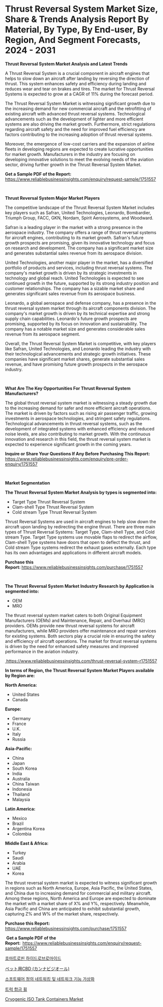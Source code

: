 <p><h1>Thrust Reversal System Market Size, Share & Trends Analysis Report By Material, By Type, By End-user, By Region, And Segment Forecasts, 2024 - 2031</h1></p><p><strong>Thrust Reversal System Market Analysis and Latest Trends</strong></p>
<p><p>A Thrust Reversal System is a crucial component in aircraft engines that helps to slow down an aircraft after landing by reversing the direction of thrust. This system enhances safety and efficiency during landing and reduces wear and tear on brakes and tires. The market for Thrust Reversal Systems is expected to grow at a CAGR of 11% during the forecast period.</p><p>The Thrust Reversal System Market is witnessing significant growth due to the increasing demand for new commercial aircraft and the retrofitting of existing aircraft with advanced thrust reversal systems. Technological advancements such as the development of lighter and more efficient systems are also driving the market growth. Furthermore, strict regulations regarding aircraft safety and the need for improved fuel efficiency are factors contributing to the increasing adoption of thrust reversal systems.</p><p>Moreover, the emergence of low-cost carriers and the expansion of airline fleets in developing regions are expected to create lucrative opportunities for market growth. Manufacturers in the industry are focusing on developing innovative solutions to meet the evolving needs of the aviation sector, driving further growth in the Thrust Reversal System Market.</p></p>
<p><strong>Get a Sample PDF of the Report:&nbsp;</strong> <a href="https://www.reliablebusinessinsights.com/enquiry/request-sample/1751557">https://www.reliablebusinessinsights.com/enquiry/request-sample/1751557</a></p>
<p>&nbsp;</p>
<p><strong>Thrust Reversal System Major Market Players</strong></p>
<p><p>The competitive landscape of the Thrust Reversal System Market includes key players such as Safran, United Technologies, Leonardo, Bombardier, Triumph Group, FACC, GKN, Nordam, Spirit Aerosystems, and Woodward. </p><p>Safran is a leading player in the market with a strong presence in the aerospace industry. The company offers a range of thrust reversal systems for aircraft engines, contributing to its market growth. Safran's future growth prospects are promising, given its innovative technology and focus on research and development. The company has a significant market size and generates substantial sales revenue from its aerospace division.</p><p>United Technologies, another major player in the market, has a diversified portfolio of products and services, including thrust reversal systems. The company's market growth is driven by its strategic investments in technology and global reach. United Technologies is expected to see continued growth in the future, supported by its strong industry position and customer relationships. The company has a sizable market share and generates significant sales revenue from its aerospace business.</p><p>Leonardo, a global aerospace and defense company, has a presence in the thrust reversal system market through its aircraft components division. The company's market growth is driven by its technical expertise and strong supply chain capabilities. Leonardo's future growth prospects are promising, supported by its focus on innovation and sustainability. The company has a notable market size and generates considerable sales revenue from its aerospace segment.</p><p>Overall, the Thrust Reversal System Market is competitive, with key players like Safran, United Technologies, and Leonardo leading the industry with their technological advancements and strategic growth initiatives. These companies have significant market shares, generate substantial sales revenue, and have promising future growth prospects in the aerospace industry.</p></p>
<p>&nbsp;</p>
<p><strong>What Are The Key Opportunities For Thrust Reversal System Manufacturers?</strong></p>
<p><p>The global thrust reversal system market is witnessing a steady growth due to the increasing demand for safer and more efficient aircraft operations. The market is driven by factors such as rising air passenger traffic, growing investments in aerospace technologies, and stringent safety regulations. Technological advancements in thrust reversal systems, such as the development of integrated systems with enhanced efficiency and reduced noise levels, are also contributing to market growth. With the continuous innovation and research in this field, the thrust reversal system market is expected to experience significant growth in the coming years.</p></p>
<p><strong>Inquire or Share Your Questions If Any Before Purchasing This Report:</strong> <a href="https://www.reliablebusinessinsights.com/enquiry/pre-order-enquiry/1751557">https://www.reliablebusinessinsights.com/enquiry/pre-order-enquiry/1751557</a></p>
<p>&nbsp;</p>
<p><strong>Market Segmentation</strong></p>
<p><strong>The Thrust Reversal System Market Analysis by types is segmented into:</strong></p>
<p><ul><li>Target Type Thrust Reversal System</li><li>Clam-shell Type Thrust Reversal System</li><li>Cold stream Type Thrust Reversal System</li></ul></p>
<p><p>Thrust Reversal Systems are used in aircraft engines to help slow down the aircraft upon landing by redirecting the engine thrust. There are three main types of Thrust Reversal Systems: Target Type, Clam-shell Type, and Cold stream Type. Target Type systems use movable flaps to redirect the airflow, Clam-shell Type systems have doors that open to deflect the thrust, and Cold stream Type systems redirect the exhaust gases externally. Each type has its own advantages and applications in different aircraft models.</p></p>
<p><strong>Purchase this Report:&nbsp;</strong><a href="https://www.reliablebusinessinsights.com/purchase/1751557">https://www.reliablebusinessinsights.com/purchase/1751557</a></p>
<p>&nbsp;</p>
<p><strong>The Thrust Reversal System Market Industry Research by Application is segmented into:</strong></p>
<p><ul><li>OEM</li><li>MRO</li></ul></p>
<p><p>The thrust reversal system market caters to both Original Equipment Manufacturers (OEMs) and Maintenance, Repair, and Overhaul (MRO) providers. OEMs provide new thrust reversal systems for aircraft manufacturers, while MRO providers offer maintenance and repair services for existing systems. Both sectors play a crucial role in ensuring the safety and efficiency of aircraft operations. The market for thrust reversal systems is driven by the need for enhanced safety measures and improved performance in the aviation industry.</p></p>
<p><a href="https://www.reliablebusinessinsights.com/thrust-reversal-system-r1751557">&nbsp;https://www.reliablebusinessinsights.com/thrust-reversal-system-r1751557</a></p>
<p><strong>In terms of Region, the Thrust Reversal System Market Players available by Region are:</strong></p>
<p>
    <p> <strong> North America: </strong>
        <ul>
            <li>United States</li>
            <li>Canada</li>
        </ul>
        </p> 
    <p> <strong> Europe: </strong>
        <ul>
            <li>Germany</li>
            <li>France</li>
            <li>U.K.</li>
            <li>Italy</li>
            <li>Russia</li>
        </ul>
        </p> 
    <p> <strong> Asia-Pacific: </strong>
        <ul>
            <li>China</li>
            <li>Japan</li>
            <li>South Korea</li>
            <li>India</li>
            <li>Australia</li>
            <li>China Taiwan</li>
            <li>Indonesia</li>
            <li>Thailand</li>
            <li>Malaysia</li>
        </ul>
        </p> 
    <p> <strong> Latin America: </strong>
        <ul>
            <li>Mexico</li>
            <li>Brazil</li>
            <li>Argentina Korea</li>
            <li>Colombia</li>
        </ul>
        </p> 
    <p> <strong> Middle East & Africa: </strong>
        <ul>
            <li>Turkey</li>
            <li>Saudi</li>
            <li>Arabia</li>
            <li>UAE</li>
            <li>Korea</li>
        </ul>
    </p>
    </p>
<p><p>The thrust reversal system market is expected to witness significant growth in regions such as North America, Europe, Asia Pacific, the United States, and China due to increasing demand for commercial and military aircraft. Among these regions, North America and Europe are expected to dominate the market with a market share of X% and Y%, respectively. Meanwhile, Asia Pacific and China are anticipated to exhibit substantial growth, capturing Z% and W% of the market share, respectively.</p></p>
<p><strong>Purchase this Report: </strong><a href="https://www.reliablebusinessinsights.com/purchase/1751557">https://www.reliablebusinessinsights.com/purchase/1751557</a></p>
<p>&nbsp;<strong>Get a Sample PDF of the Report:&nbsp;&nbsp;</strong><a href="https://www.reliablebusinessinsights.com/enquiry/request-sample/1751557">https://www.reliablebusinessinsights.com/enquiry/request-sample/1751557</a></p>
<p><strong></strong></p>
<p><p><a href="https://github.com/ROBERTS65DAVID/Market-Research-Report-List-1/blob/main/5321276167790.md">호마트로핀 하이드로브로마이드</a></p><p><a href="https://medium.com/@arimuller2009/%E4%B8%96%E7%95%8C%E3%81%AE%E3%83%9A%E3%83%83%E3%83%88cbd-%E3%82%AB%E3%83%B3%E3%83%8A%E3%83%93%E3%82%B8%E3%82%AA%E3%83%BC%E3%83%AB-%E5%B8%82%E5%A0%B4%E3%81%AE%E5%B0%86%E6%9D%A5%E5%8B%95%E5%90%91-2024%E5%B9%B4%E3%81%8B%E3%82%892031%E5%B9%B4%E3%81%BE%E3%81%A7%E3%81%AE%E5%B8%82%E5%A0%B4%E6%B4%9E%E5%AF%9F%E3%81%A8%E5%88%86%E6%9E%90-198%E3%83%9A%E3%83%BC%E3%82%B8%E3%81%AB%E3%82%8F%E3%81%9F%E3%82%8A-d8a6f2937a3b">ペット用CBD (カンナビジオール)</a></p><p><a href="https://medium.com/@cheddar67856/%EC%86%8C%ED%94%84%ED%8A%B8%EC%9B%A8%EC%96%B4-%EC%A0%95%EC%9D%98-%EB%84%A4%ED%8A%B8%EC%9B%8C%ED%82%B9%EA%B3%BC-%EB%84%A4%ED%8A%B8%EC%9B%8C%ED%81%AC-%EA%B8%B0%EB%8A%A5-%EA%B0%80%EC%83%81%ED%99%94-%EC%82%B0%EC%97%85-%EB%B6%84%EC%84%9D-%EB%B3%B4%EA%B3%A0%EC%84%9C-%EC%8B%9C%EC%9E%A5-%EA%B7%9C%EB%AA%A8-%EC%A0%90%EC%9C%A0%EC%9C%A8-%EC%9D%91%EC%9A%A9-%ED%94%84%EB%A1%9C%EA%B7%B8%EB%9E%A8-%EC%A7%80%EC%97%AD-%EA%B2%BD%EC%9F%81-%EC%A0%84%EB%9E%B5%EB%B3%84-%EB%8F%99%ED%96%A5-2024-2031-85fb7816dedc">소프트웨어 정의 네트워킹 및 네트워크 기능 가상화</a></p><p><a href="https://medium.com/@willislebsack/%EA%B8%80%EB%A1%9C%EB%B2%8C-%ED%8A%B8%EB%9F%AD-%ED%95%A9%EA%B8%88-%EB%B0%94%ED%80%B4-%EC%8B%9C%EC%9E%A5-%EA%B8%B0%ED%9A%8C-%EB%B0%8F-2024%EB%85%84%EB%B6%80%ED%84%B0-2031%EB%85%84%EA%B9%8C%EC%A7%80%EC%9D%98-%EC%98%88%EC%B8%A1-a8540951e937">트럭 합금 휠</a></p><p><a href="https://github.com/ashman753/Market-Research-Report-List-1/blob/main/cryogenic-iso-tank-containers-market.md">Cryogenic ISO Tank Containers Market</a></p></p>